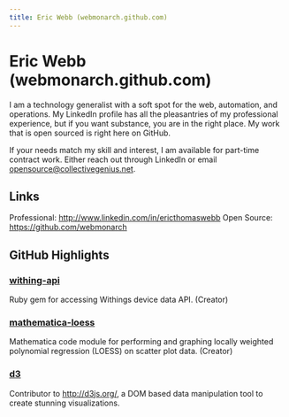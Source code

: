 ```yaml
---
title: Eric Webb (webmonarch.github.com) 
---
```


# Eric Webb (webmonarch.github.com)

I am a technology generalist with a soft spot for the web, automation, and operations.  My LinkedIn profile has all the pleasantries of my professional experience, but if you want substance, you are in the right place.  My work that is open sourced is right here on GitHub.

If your needs match my skill and interest, I am available for part-time contract work.  Either reach out through LinkedIn or email opensource@collectivegenius.net.

## Links

Professional: http://www.linkedin.com/in/ericthomaswebb
Open Source: https://github.com/webmonarch

## GitHub Highlights

### [withing-api](https://github.com/webmonarch/withings-api)

Ruby gem for accessing Withings device data API. (Creator)
  
### [mathematica-loess](https://github.com/webmonarch/mathematica-loess)

Mathematica code module for performing and graphing locally weighted polynomial regression (LOESS) on scatter plot data. (Creator)

### [d3](https://github.com/webmonarch/d3)

Contributor to http://d3js.org/, a DOM based data manipulation tool to create stunning visualizations. 
